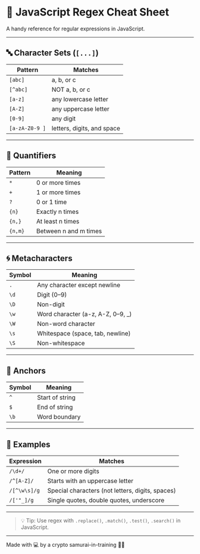 # 🧪 JavaScript Regex Cheat Sheet

A handy reference for regular expressions in JavaScript.

---

## 🔤 Character Sets (`[...]`)

| Pattern        | Matches                    |
| -------------- | -------------------------- |
| `[abc]`        | a, b, or c                 |
| `[^abc]`       | NOT a, b, or c             |
| `[a-z]`        | any lowercase letter       |
| `[A-Z]`        | any uppercase letter       |
| `[0-9]`        | any digit                  |
| `[a-zA-Z0-9 ]` | letters, digits, and space |

---

## 🔢 Quantifiers

| Pattern | Meaning               |
| ------- | --------------------- |
| `*`     | 0 or more times       |
| `+`     | 1 or more times       |
| `?`     | 0 or 1 time           |
| `{n}`   | Exactly n times       |
| `{n,}`  | At least n times      |
| `{n,m}` | Between n and m times |

---

## 🌀 Metacharacters

| Symbol | Meaning                            |
| ------ | ---------------------------------- |
| `.`    | Any character except newline       |
| `\d`   | Digit (0–9)                        |
| `\D`   | Non-digit                          |
| `\w`   | Word character (a-z, A-Z, 0–9, \_) |
| `\W`   | Non-word character                 |
| `\s`   | Whitespace (space, tab, newline)   |
| `\S`   | Non-whitespace                     |

---

## 🎯 Anchors

| Symbol | Meaning         |
| ------ | --------------- |
| `^`    | Start of string |
| `$`    | End of string   |
| `\b`   | Word boundary   |

---

## 📌 Examples

| Expression   | Matches                                          |
| ------------ | ------------------------------------------------ |
| `/\d+/`      | One or more digits                               |
| `/^[A-Z]/`   | Starts with an uppercase letter                  |
| `/[^\w\s]/g` | Special characters (not letters, digits, spaces) |
| `/['"_]/g`   | Single quotes, double quotes, underscore         |

---

> 💡 Tip: Use regex with `.replace()`, `.match()`, `.test()`, `.search()` in JavaScript.

---

Made with 💻 by a crypto samurai-in-training 🥷🔥
